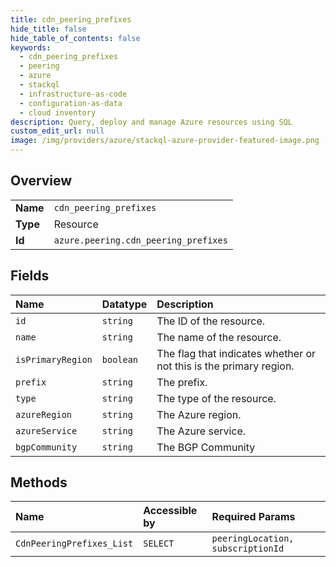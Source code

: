 ```yaml
---
title: cdn_peering_prefixes
hide_title: false
hide_table_of_contents: false
keywords:
  - cdn_peering_prefixes
  - peering
  - azure    
  - stackql
  - infrastructure-as-code
  - configuration-as-data
  - cloud inventory
description: Query, deploy and manage Azure resources using SQL
custom_edit_url: null
image: /img/providers/azure/stackql-azure-provider-featured-image.png
---
```

  
    

## Overview
<table><tbody>
<tr><td><b>Name</b></td><td><code>cdn_peering_prefixes</code></td></tr>
<tr><td><b>Type</b></td><td>Resource</td></tr>
<tr><td><b>Id</b></td><td><code>azure.peering.cdn_peering_prefixes</code></td></tr>
</tbody></table>

## Fields
| Name | Datatype | Description |
|:-----|:---------|:------------|
| `id` | `string` | The ID of the resource. |
| `name` | `string` | The name of the resource. |
| `isPrimaryRegion` | `boolean` | The flag that indicates whether or not this is the primary region. |
| `prefix` | `string` | The prefix. |
| `type` | `string` | The type of the resource. |
| `azureRegion` | `string` | The Azure region. |
| `azureService` | `string` | The Azure service. |
| `bgpCommunity` | `string` | The BGP Community |
## Methods
| Name | Accessible by | Required Params |
|:-----|:--------------|:----------------|
| `CdnPeeringPrefixes_List` | `SELECT` | `peeringLocation, subscriptionId` |
